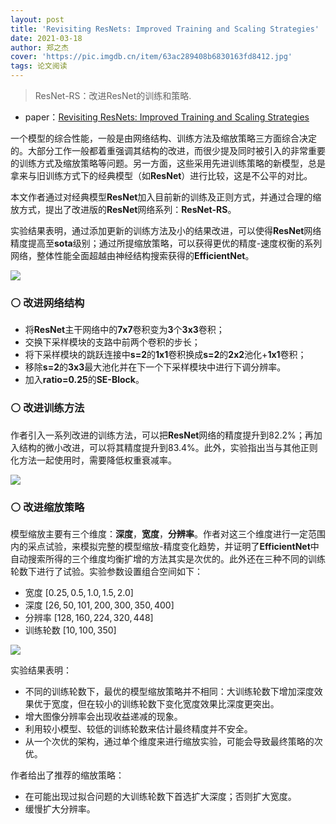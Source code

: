 ```yaml
---
layout: post
title: 'Revisiting ResNets: Improved Training and Scaling Strategies'
date: 2021-03-18
author: 郑之杰
cover: 'https://pic.imgdb.cn/item/63ac289408b6830163fd8412.jpg'
tags: 论文阅读
---
```


> ResNet-RS：改进ResNet的训练和策略.

- paper：[Revisiting ResNets: Improved Training and Scaling Strategies](https://arxiv.org/abs/2103.07579)

一个模型的综合性能，一般是由网络结构、训练方法及缩放策略三方面综合决定的。大部分工作一般都着重强调其结构的改进，而很少提及同时被引入的非常重要的训练方式及缩放策略等问题。另一方面，这些采用先进训练策略的新模型，总是拿来与旧训练方式下的经典模型（如**ResNet**）进行比较，这是不公平的对比。

本文作者通过对经典模型**ResNet**加入目前新的训练及正则方式，并通过合理的缩放方式，提出了改进版的**ResNet**网络系列：**ResNet-RS**。

实验结果表明，通过添加更新的训练方法及小的结果改进，可以使得**ResNet**网络精度提高至**sota**级别；通过所提缩放策略，可以获得更优的精度-速度权衡的系列网络，整体性能全面超越由神经结构搜索获得的**EfficientNet**。

![](https://pic.imgdb.cn/item/63ac295a08b6830163fecc50.jpg)

### ⚪ 改进网络结构

- 将**ResNet**主干网络中的**7x7**卷积变为**3**个**3x3**卷积；
- 交换下采样模块的支路中前两个卷积的步长；
- 将下采样模块的跳跃连接中**s=2**的**1x1**卷积换成**s=2**的**2x2**池化+**1x1**卷积；
- 移除**s=2**的**3x3**最大池化并在下一个下采样模块中进行下调分辨率。
- 加入**ratio=0.25**的**SE-Block**。

### ⚪ 改进训练方法

作者引入一系列改进的训练方法，可以把**ResNet**网络的精度提升到$82.2\%$；再加入结构的微小改进，可以将其精度提升到$83.4\%$。此外，实验指出当与其他正则化方法一起使用时，需要降低权重衰减率。

![](https://pic.imgdb.cn/item/63ac2aa808b683016300ea72.jpg)

### ⚪ 改进缩放策略

模型缩放主要有三个维度：**深度**，**宽度**，**分辨率**。作者对这三个维度进行一定范围内的采点试验，来模拟完整的模型缩放-精度变化趋势，并证明了**EfficientNet**中自动搜索所得的三个维度均衡扩增的方法其实是次优的。此外还在三种不同的训练轮数下进行了试验。实验参数设置组合空间如下：
- 宽度 $[0.25, 0.5, 1.0, 1.5, 2.0]$
- 深度 $[26, 50, 101, 200, 300, 350, 400]$
- 分辨率 $[128, 160, 224, 320, 448]$
- 训练轮数 $[10, 100, 350]$

![](https://pic.imgdb.cn/item/63ac2b7608b6830163026ef4.jpg)

实验结果表明：
- 不同的训练轮数下，最优的模型缩放策略并不相同：大训练轮数下增加深度效果优于宽度，但在较小的训练轮数下变化宽度效果比深度更突出。
- 增大图像分辨率会出现收益递减的现象。
- 利用较小模型、较低的训练轮数来估计最终精度并不安全。
- 从一个次优的架构，通过单个维度来进行缩放实验，可能会导致最终策略的次优。

作者给出了推荐的缩放策略：
- 在可能出现过拟合问题的大训练轮数下首选扩大深度；否则扩大宽度。
- 缓慢扩大分辨率。